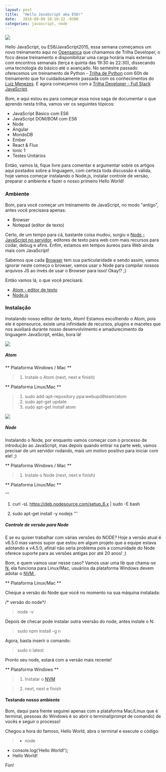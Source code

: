 ```yaml
---
layout: post
title:  "Hello JavaScript aka ES6!"
date:   2016-09-09 18:10:32 -0300
categories: javascript, node
---
```


![](https://cdn-images-1.medium.com/max/800/1*ZE5valizc_x1B73Gs11v_g.jpeg)

Hello JavaScript, ou ES6/JavaScript2015, essa semana começamos um novo treinamento aqui no [Opensanca](www.opensanca.com.br) que chamamos de Trilha Developer, o foco desse treinamento e disponibilizar uma carga horária mais extensa com encontros semanais (terça e quinta das 19:30 ás 22:30), dissecando uma tecnologia do básico até o avançado. No semestre passado oferecemos um treinamento de Python -  [Trilha de Python](https://github.com/opensanca/trilha-python) com 60h de treinamento que foi cuidadosamente passada com os conhecimentos do [Luiz Menezes](https://github.com/lamenezes).  E agora começamos com a [Trilha Developer - Full Stack JavaScript](https://github.com/opensanca/trilha-javascript).

Bom, e aqui estou eu para começar essa nova saga de documentar o que aprendo nesta trilha, vamos ver os seguintes tópicos:

- JavaScript Básico com ES6
- JavaScript DOM/BOM com ES6
- Node
- Angular
- MondoDB
- Ember
- React & Flux
- Ionic 1
- Testes Unitários

Então, vamos lá, fique livre para comentar e argumentar sobre os artigos aqui postados sobre a linguagem, com certeza toda discussão é válida, hoje vamos começar instalando o Node.js, instalar controle de versão, preparar o ambiente e fazer o nosso primeiro Hello World!



### Ambiente

Bom, para você começar um treinamento de JavaScript, no modo "antigo", antes você precisava apenas:
  - Browser
  - Notepad (editor de texto)

Certo, de um tempo para cá, bastante coisa mudou, surgiu o [Node - JavaScript no servidor](www.nodejs.org), editores de texto para web com mais recursos para codar, debug e afins.  Enfim, estamos em tempos áureos para Web ainda mais com JavaScript!  

Sabemos que cada [Browser](http://www.html5rocks.com/pt/tutorials/internals/howbrowserswork/) tem sua particularidade e  sendo assim, vamos ignorar neste começo o browser, vamos usar o Node para compilar nossos arquivos JS ao invés de usar o Browser para isso! Okay!? ;)

Então vamos lá, o que você precisará:

- [Atom -  editor de texto](www.atom.io)
- [Node.js](www.nodejs.org)

### Instalação

Instalando nosso editor de texto, Atom! Estamos escolhendo o Atom, pois ele é opensource, existe uma infinidade de recursos, plugins e macetes que nos auxiliará durante nosso desenvolvimento e amadurecimento da linguagem JavaScript, então,  bora lá!

![](https://raw.githubusercontent.com/karan/atom-terminal/master/terminal.gif)

##### Atom

** Plataforma Windows / Mac **

  > 1. Instale o Atom (next, next e finish)

** Plataforma Linux/Mac **

  > 1. sudo add-apt-repository ppa:webupd8team/atom
  > 2. sudo apt-get update
  > 3. sudo apt-get install atom
  
  ![](https://nodejs.org/static/images/logos/nodejs-2560x1440.png)

##### Node

Instalando o Node, por enquanto vamos começar com o processo de introdução ao JavaScript, mas depois quando entrar na parte web, vamos precisar de um servidor rodando, mais um motivo positivo para iniciar com ele! ;)

** Plataforma Windows / Mac **

   > 1. Instale o Node (next, next e finish)


** Plataforma Linux/Mac **

'''
 1. curl -sL https://deb.nodesource.com/setup_6.x | sudo -E bash

 2. sudo apt-get install -y nodejs
'''

##### Controle de versão para Node

E se eu quiser trabalhar com várias versões do NODE? Hoje a versão atual é v6.5.0 mas vamos supor que estou em algum projeto que a equipe estava adotando a v4.5.0, afinal não seria problema pois a comunidade do Node oferece suporte para as versões antigas por até 20 anos! ;)

Bom, e quem vamos usar nesse caso? Vamos usar uma lib que chama-se [N](https://github.com/mklement0/n-install), ela funciona para Linux/Mac, usuários da plataforma Windows devem adotar o [NVM ](http://nomadev.com.br/node-js-o-que-%C3%A9-nvm-e-como-gerenciar-vers%C3%B5es-do-node/).

** Plataforma Linux/Mac **

Cheque a versão do Node que você no momento na sua máquina instalada:

/* versão do node*/

> node -v

Depois de checar pode instalar outra veersão do node, antes instale o N:

> sudo npm install -g n

Agora, basta inserir o comando:

> sudo n latest

Pronto seu node, estará com a versão mais recente!

** Plataforma Windows **

> 1. Instalar o [NVM](https://github.com/coreybutler/nvm-windows)

> 2. next, next e finish

#### Testando nosso ambiente

Bom, daqui para frente seguirei apenas com a plataforma Mac/Linux que é terminal, pessoas do Windows é so abrir o terminal(prompt de comando)  de vocês e seguir o processo!

Chegou a hora do famoso, Hello World, abra o terminal e execute o código:

> -  node
- console.log('Hello World!');
-  Hello World!

Fim!

